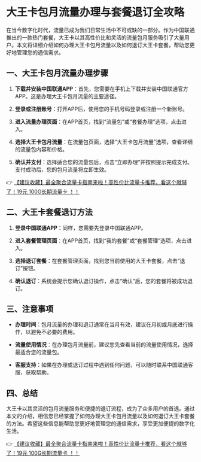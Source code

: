 # 大王卡包月流量办理与套餐退订全攻略

在当今数字化时代，流量已成为我们日常生活中不可或缺的一部分。作为中国联通推出的一款热门套餐，大王卡以其高性价比和灵活的流量包月服务吸引了大量用户。本文将详细介绍如何办理大王卡包月流量以及如何退订大王卡套餐，帮助您更好地管理您的通信需求。

## 一、大王卡包月流量办理步骤

1. **下载并安装中国联通APP**：首先，您需要在手机上下载并安装中国联通官方APP。这是办理大王卡包月流量的主要途径。

2. **登录或注册账号**：打开APP后，使用您的手机号码登录或注册一个新账号。

3. **进入流量办理页面**：在APP首页，找到“流量包”或“套餐办理”选项，点击进入。

4. **选择大王卡包月流量**：在流量包页面，选择“大王卡包月流量”选项，查看详细的流量包内容和价格。

5. **确认并支付**：选择适合您的流量包后，点击“立即办理”并按照提示完成支付。支付成功后，您的包月流量将立即生效。

👉 [【建议收藏】最全聚合流量卡指南来啦！高性价比流量卡推荐，看这个就够了！19元 100G长期流量卡 ！！](https://bit.ly/Liuliangka)

## 二、大王卡套餐退订方法

1. **登录中国联通APP**：同样，您需要先登录中国联通APP。

2. **进入套餐管理页面**：在APP首页，找到“我的套餐”或“套餐管理”选项，点击进入。

3. **选择退订套餐**：在套餐管理页面，找到您当前使用的大王卡套餐，点击“退订”按钮。

4. **确认退订**：系统会提示您确认退订操作，点击“确认”后，您的套餐将被成功退订。

## 三、注意事项

- **办理时间**：包月流量的办理和退订通常在当月有效，建议在月初或月底进行操作，以避免不必要的费用。

- **流量使用情况**：在办理包月流量前，建议您先查看当前的流量使用情况，选择最适合您的流量包。

- **客服支持**：如果在办理或退订过程中遇到任何问题，可以随时联系中国联通客服，获取帮助。

## 四、总结

大王卡以其灵活的包月流量服务和便捷的退订流程，成为了众多用户的首选。通过本文的介绍，相信您已经掌握了如何办理大王卡包月流量以及如何退订大王卡套餐的方法。希望这些信息能帮助您更好地管理您的通信需求，享受更加便捷的数字化生活。

👉 [【建议收藏】最全聚合流量卡指南来啦！高性价比流量卡推荐，看这个就够了！19元 100G长期流量卡 ！！](https://bit.ly/Liuliangka)